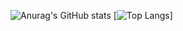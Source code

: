 ![Anurag's GitHub stats](https://github-readme-stats.vercel.app/api?username=kaiopiola&show_icons=true&theme=dark)
[![Top Langs](https://github-readme-stats.vercel.app/api/top-langs/?username=kaiopiola&layout=compact&theme=dark)]

<!--
**kaiopiola/kaiopiola** is a ✨ _special_ ✨ repository because its `README.md` (this file) appears on your GitHub profile.

Here are some ideas to get you started:

- 🔭 I’m currently working on ...
- 🌱 I’m currently learning ...
- 👯 I’m looking to collaborate on ...
- 🤔 I’m looking for help with ...
- 💬 Ask me about ...
- 📫 How to reach me: ...
- 😄 Pronouns: ...
- ⚡ Fun fact: ...
-->
